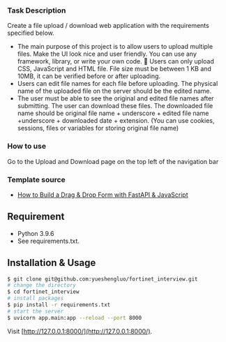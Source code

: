 ### Task Description
Create a file upload / download web application with the requirements specified below.  

- The main purpose of this project is to allow users to upload multiple files. Make the UI look nice  and user friendly. You can use any framework, library, or write your own code.   Users can only upload CSS, JavaScript and HTML file. File size must be between 1 KB and 10MB,  it can be verified before or after uploading.
- Users can edit file names for each file before uploading. The physical name of the uploaded file  on the server should be the edited name.  
- The user must be able to see the original and edited file names after submitting. The user can  download these files. The downloaded file name should be original file name + underscore +  edited file name +underscore + downloaded date + extension. (You can use cookies, sessions,  files or variables for storing original file name)

### How to use
Go to the Upload and Download page on the top left of the navigation bar

### Template source
- [How to Build a Drag & Drop Form with FastAPI & JavaScript](https://towardsdatascience.com/how-to-build-a-drag-drop-form-with-python-javascript-f5e43433b005)

## Requirement

- Python 3.9.6
- See requirements.txt.

## Installation & Usage

```bash
$ git clone git@github.com:yueshengluo/fortinet_interview.git
# change the directory
$ cd fortinet_interview
# install packages
$ pip install -r requirements.txt
# start the server
$ uvicorn app.main:app --reload --port 8000
```

Visit [http://127.0.0.1:8000/](http://127.0.0.1:8000/).
